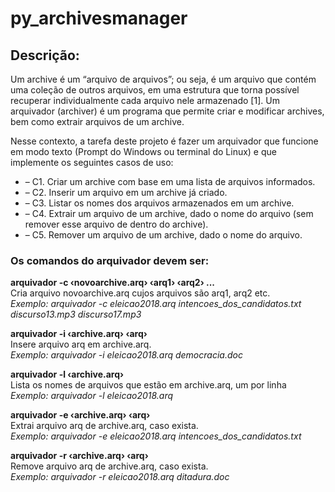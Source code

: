 # py_archivesmanager
<h2>Descrição:</h2>
<p>Um archive é um “arquivo de arquivos”; ou seja, é um arquivo que contém uma coleção de outros
arquivos, em uma estrutura que torna possível recuperar individualmente cada arquivo nele
armazenado [1]. Um arquivador (archiver) é um programa que permite criar e modificar archives, bem
como extrair arquivos de um archive.</p>
<p>Nesse contexto, a tarefa deste projeto é fazer um arquivador que funcione em modo texto (Prompt do
Windows ou terminal do Linux) e que implemente os seguintes casos de uso:
<ul>
    <li>– C1. Criar um archive com base em uma lista de arquivos informados.</li>
    <li>– C2. Inserir um arquivo em um archive já criado.</li>
    <li>– C3. Listar os nomes dos arquivos armazenados em um archive.</li>
    <li>– C4. Extrair um arquivo de um archive, dado o nome do arquivo (sem remover esse arquivo de dentro do archive).</li>
    <li>– C5. Remover um arquivo de um archive, dado o nome do arquivo.</li>
</ul>
</p>
<h3>Os comandos do arquivador devem ser:</h3>
<p>
<b>arquivador -c &lsaquo;novoarchive.arq&rsaquo; &lsaquo;arq1&rsaquo; &lsaquo;arq2&rsaquo; ...</b><br />
Cria arquivo novoarchive.arq cujos arquivos são arq1, arq2 etc.<br />
<i>Exemplo:
    arquivador -c eleicao2018.arq intencoes_dos_candidatos.txt discurso13.mp3 discurso17.mp3
</i>
</p> 
<p>
<b>arquivador -i &lsaquo;archive.arq&rsaquo; &lsaquo;arq&rsaquo;</b><br />
Insere arquivo arq em archive.arq.<br />
<i>Exemplo:
    arquivador -i eleicao2018.arq democracia.doc
</i>
</p>
<p>
<b>arquivador -l &lsaquo;archive.arq&rsaquo;</b><br />
Lista os nomes de arquivos que estão em archive.arq, um por linha<br />
<i>Exemplo:
    arquivador -l eleicao2018.arq
</i>
</p>  
<p>
<b>arquivador -e &lsaquo;archive.arq&rsaquo; &lsaquo;arq&rsaquo;</b><br />
Extrai arquivo arq de archive.arq, caso exista.<br />
<i>Exemplo:
    arquivador -e eleicao2018.arq intencoes_dos_candidatos.txt
</i>
</p>
<p>
<b>arquivador -r &lsaquo;archive.arq&rsaquo; &lsaquo;arq&rsaquo;</b><br />
Remove arquivo arq de archive.arq, caso exista.<br />
<i>Exemplo:
    arquivador -r eleicao2018.arq ditadura.doc
</i>
</p>
